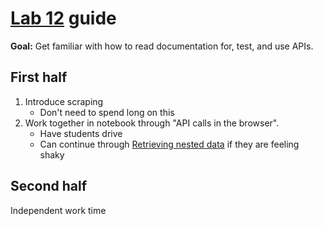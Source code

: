 # [Lab 12](lab_12.ipynb) guide

**Goal:** Get familiar with how to read documentation for, test, and use APIs.

## First half

1. Introduce scraping
   - Don't need to spend long on this
1. Work together in notebook through "API calls in the browser".
   - Have students drive
   - Can continue through [Retrieving nested data](lab_12.ipynb#retrieving-nested-data) if they are feeling shaky

## Second half

Independent work time
